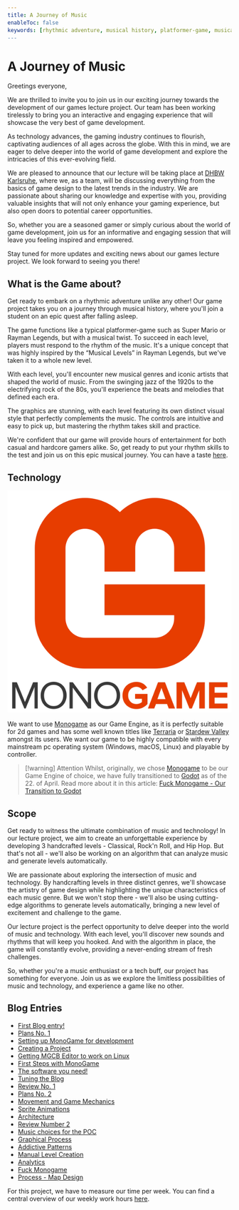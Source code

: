 ```yaml
---
title: A Journey of Music
enableToc: false
keywords: [rhythmic adventure, musical history, platformer-game, musical twist, Rayman Legends, music genres, iconic artists, stunning graphics, intuitive controls, immersive, engaging experience, casual gamer, hardcore gamer, rhythm skills, music, technology, handcrafted levels, Classical, Rock'n Roll, Hip Hop, algorithm, game design, cutting-edge, excitement, challenge, sounds, rhythms, music enthusiast, tech buff, limitless possibilities]
---
```


#  A Journey of Music
Greetings everyone,

We are thrilled to invite you to join us in our exciting journey towards the development of our games lecture project. Our team has been working tirelessly to bring you an interactive and engaging experience that will showcase the very best of game development.

As technology advances, the gaming industry continues to flourish, captivating audiences of all ages across the globe. With this in mind, we are eager to delve deeper into the world of game development and explore the intricacies of this ever-evolving field.

We are pleased to announce that our lecture will be taking place at [DHBW Karlsruhe](https://www.karlsruhe.dhbw.de/startseite.html), where we, as a team, will be discussing everything from the basics of game design to the latest trends in the industry. We are passionate about sharing our knowledge and expertise with you, providing valuable insights that will not only enhance your gaming experience, but also open doors to potential career opportunities.

So, whether you are a seasoned gamer or simply curious about the world of game development, join us for an informative and engaging session that will leave you feeling inspired and empowered.

Stay tuned for more updates and exciting news about our games lecture project. We look forward to seeing you there!

## What is the Game about?
Get ready to embark on a rhythmic adventure unlike any other! Our game project takes you on a journey through musical history, where you'll join a student on an epic quest after falling asleep.

The game functions like a typical platformer-game such as Super Mario or Rayman Legends, but with a musical twist. To succeed in each level, players must respond to the rhythm of the music. It's a unique concept that was highly inspired by the “Musical Levels” in Rayman Legends, but we've taken it to a whole new level.

With each level, you'll encounter new musical genres and iconic artists that shaped the world of music. From the swinging jazz of the 1920s to the electrifying rock of the 80s, you'll experience the beats and melodies that defined each era.

The graphics are stunning, with each level featuring its own distinct visual style that perfectly complements the music. The controls are intuitive and easy to pick up, but mastering the rhythm takes skill and practice.

We're confident that our game will provide hours of entertainment for both casual and hardcore gamers alike. So, get ready to put your rhythm skills to the test and join us on this epic musical journey. You can have a taste [here](https://www.youtube.com/watch?v=yT6XOfy2gEE).

## Technology
![](notes/images/monogame_logo.webp)

We want to use [Monogame](https://www.monogame.net/showcase/) as our Game Engine, as it is perfectly suitable for 2d games and has some well known titles like [Terraria](https://terraria.org/) or [Stardew Valley](https://www.stardewvalley.net/) amongst its users.
We want our game to be highly compatible with every mainstream pc operating system (Windows, macOS, Linux) and playable by controller.

> [!warning] Attention
> Whilst, originally, we chose [Monogame](https://www.monogame.net/showcase/) to be our Game Engine of choice, we have fully transitioned to [Godot](https://godotengine.org/) as of the 22. of April. Read more about it in this article: [Fuck Monogame - Our Transition to Godot](notes/Fuck%20Monogame.md)

## Scope
Get ready to witness the ultimate combination of music and technology! In our lecture project, we aim to create an unforgettable experience by developing 3 handcrafted levels - Classical, Rock'n Roll, and Hip Hop. But that's not all - we'll also be working on an algorithm that can analyze music and generate levels automatically.

We are passionate about exploring the intersection of music and technology. By handcrafting levels in three distinct genres, we'll showcase the artistry of game design while highlighting the unique characteristics of each music genre. But we won't stop there - we'll also be using cutting-edge algorithms to generate levels automatically, bringing a new level of excitement and challenge to the game.

Our lecture project is the perfect opportunity to delve deeper into the world of music and technology. With each level, you'll discover new sounds and rhythms that will keep you hooked. And with the algorithm in place, the game will constantly evolve, providing a never-ending stream of fresh challenges.

So, whether you're a music enthusiast or a tech buff, our project has something for everyone. Join us as we explore the limitless possibilities of music and technology, and experience a game like no other.

## Blog Entries
- [First Blog entry!](notes/First%20Blog%20entry!.md)
- [Plans No. 1](notes/Plans%20Number%201.md)
- [Setting up MonoGame for development](notes/Setting%20up%20MonoGame%20for%20development.md)
- [Creating a Project](notes/Creating%20a%20Project.md)
- [Getting MGCB Editor to work on Linux](notes/Getting%20MGCB%20Editor%20to%20work%20on%20Linux.md)
- [First Steps with MonoGame](notes/First%20Steps%20with%20MonoGame.md)
- [The software you need!](notes/The%20software%20you%20need!.md)
- [Tuning the Blog](notes/Tuning%20the%20Blog.md)
- [Review No. 1](notes/Review%20Number%201.md)
- [Plans No. 2](notes/Plans%20Number%202.md)
- [Movement and Game Mechanics](notes/Movement%20and%20Game%20Mechanics.md)
- [Sprite Animations](notes/Sprite%20Animations.md)
- [Architecture](notes/Architecture.md)
- [Review Number 2](notes/Review%20Number%202.md)
- [Music choices for the POC](notes/Music%20choices%20for%20the%20POC.md)
- [Graphical Process](notes/Graphical%20Process.md)
- [Addictive Patterns](notes/Addictive%20Patterns.md)
- [Manual Level Creation](notes/Manual%20Level%20Creation.md)
- [Analytics](notes/Analytics.md)
- [Fuck Monogame](notes/Fuck%20Monogame.md)
- [Process - Map Design](notes/Process%20-%20Map%20Design.md)

For this project, we have to measure our time per week. You can find a central overview of our weekly work hours [here](notes/Times.md).